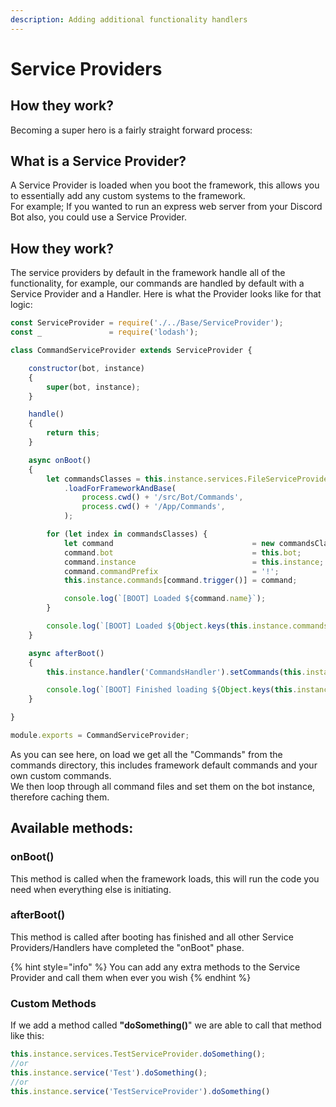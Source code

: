 ```yaml
---
description: Adding additional functionality handlers
---
```


# Service Providers

## How they work?

Becoming a super hero is a fairly straight forward process:

## What is a Service Provider?

A Service Provider is loaded when you boot the framework, this allows you to essentially add any custom systems to the framework.   
For example; If you wanted to run an express web server from your Discord Bot also, you could use a Service Provider.

## How they work?

The service providers by default in the framework handle all of the functionality, for example, our commands are handled by default with a Service Provider and a Handler. Here is what the Provider looks like for that logic:

```javascript
const ServiceProvider = require('./../Base/ServiceProvider');
const _               = require('lodash');

class CommandServiceProvider extends ServiceProvider {

	constructor(bot, instance)
	{
		super(bot, instance);
	}

	handle()
	{
		return this;
	}

	async onBoot()
	{
		let commandsClasses = this.instance.services.FileServiceProvider
			.loadForFrameworkAndBase(
				process.cwd() + '/src/Bot/Commands',
				process.cwd() + '/App/Commands',
			);

		for (let index in commandsClasses) {
			let command                               = new commandsClasses[index]();
			command.bot                               = this.bot;
			command.instance                          = this.instance;
			command.commandPrefix                     = '!';
			this.instance.commands[command.trigger()] = command;

			console.log(`[BOOT] Loaded ${command.name}`);
		}

		console.log(`[BOOT] Loaded ${Object.keys(this.instance.commands).length} Commands into the cache.`);
	}

	async afterBoot()
	{
		this.instance.handler('CommandsHandler').setCommands(this.instance.commands);

		console.log(`[BOOT] Finished loading ${Object.keys(this.instance.commands).length} Commands. Test...`);
	}

}

module.exports = CommandServiceProvider;
```

As you can see here, on load we get all the "Commands" from the commands directory, this includes framework default commands and your own custom commands.  
We then loop through all command files and set them on the bot instance, therefore caching them.

## Available methods:



### onBoot\(\)

This method is called when the framework loads, this will run the code you need when everything else is initiating.

### afterBoot\(\)

This method is called after booting has finished and all other Service Providers/Handlers have completed the "onBoot" phase.

{% hint style="info" %}
You can add any extra methods to the Service Provider and call them when ever you wish
{% endhint %}

### Custom Methods

If we add a method called **"doSomething\(\)**" we are able to call that method like this:

```javascript
this.instance.services.TestServiceProvider.doSomething();
//or
this.instance.service('Test').doSomething();
//or
this.instance.service('TestServiceProvider').doSomething()
```


